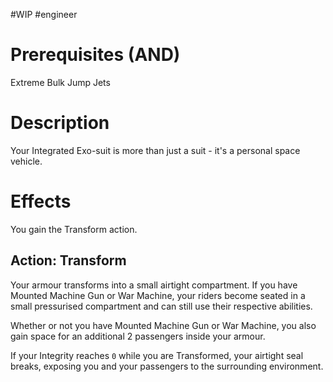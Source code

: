 #WIP #engineer 

# Prerequisites (AND)

Extreme Bulk
Jump Jets

# Description

Your Integrated Exo-suit is more than just a suit - it's a personal space vehicle. 

# Effects

You gain the Transform action.

## Action: Transform

Your armour transforms into a small airtight compartment. If you have Mounted Machine Gun or War Machine, your riders become seated in a small pressurised compartment and can still use their respective abilities.

Whether or not you have Mounted Machine Gun or War Machine, you also gain space for an additional 2 passengers inside your armour.

If your Integrity reaches `0` while you are Transformed, your airtight seal breaks, exposing you and your passengers to the surrounding environment. 